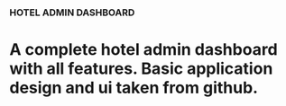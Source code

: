 ### HOTEL ADMIN DASHBOARD

# A complete hotel admin dashboard with all features. Basic application design and ui taken from github.